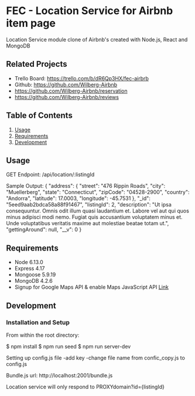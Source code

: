 # FEC - Location Service for Airbnb item page

  Location Service module clone of Airbnb's created with Node.js, React and MongoDB

## Related Projects

  - Trello Board: https://trello.com/b/dR6Qp3HX/fec-airbrb
  - Github: https://github.com/Wilberg-Airbnb
  - https://github.com/Wilberg-Airbnb/reservation
  - https://github.com/Wilberg-Airbnb/reviews

## Table of Contents

1. [Usage](#Usage)
2. [Requirements](#requirements)
3. [Development](#development)

## Usage
  GET Endpoint: /api/location/:listingId

  Sample Output: {
        "address": {
            "street": "476 Rippin Roads",
            "city": "Muellerberg",
            "state": "Connecticut",
            "zipCode": "04528-2900",
            "country": "Andorra",
            "latitude": 17.0003,
            "longitude": -45.7531
        },
        "_id": "5eed9aab2bdca58a88f91467",
        "listingId": 2,
        "description": "Ut ipsa consequuntur. Omnis odit illum quasi laudantium et. Labore vel aut qui quos minus adipisci modi nemo. Fugiat quis accusantium voluptatem minus et. Unde voluptatibus veritatis maxime aut molestiae beatae totam ut.",
        "gettingAround": null,
        "__v": 0
    }

## Requirements

- Node 6.13.0
- Express 4.17
- Mongoose 5.9.19
- MongoDB 4.2.6
- Signup for Google Maps API & enable Maps JavaScript API [Link](https://console.developers.google.com/apis/)

## Development

### Installation and Setup

From within the root directory:

$ npm install
$ npm run seed 
$ npm run server-dev

Setting up config.js file
  -add key
  -change file name from confic_copy.js to config.js
  
Bundle.js url: http://localhost:2001/bundle.js

Location service will only respond to PROXYdomain?id={listingId}




